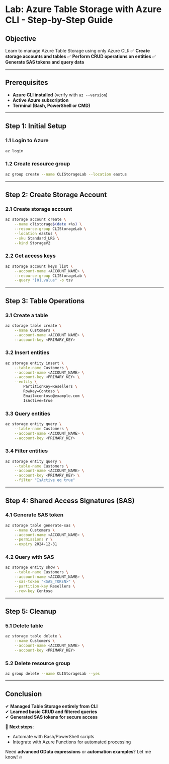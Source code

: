 # **Lab: Azure Table Storage with Azure CLI - Step-by-Step Guide**

## **Objective**
Learn to manage Azure Table Storage using only Azure CLI:
✅ **Create storage accounts and tables**
✅ **Perform CRUD operations on entities**
✅ **Generate SAS tokens and query data**

---

## **Prerequisites**
- **Azure CLI installed** (verify with `az --version`)
- **Active Azure subscription**
- **Terminal (Bash, PowerShell or CMD)**

---

## **Step 1: Initial Setup**

### **1.1 Login to Azure**
```bash
az login
```

### **1.2 Create resource group**
```bash
az group create --name CLIStorageLab --location eastus
```

---

## **Step 2: Create Storage Account**

### **2.1 Create storage account**
```bash
az storage account create \
    --name clistorage$(date +%s) \
    --resource-group CLIStorageLab \
    --location eastus \
    --sku Standard_LRS \
    --kind StorageV2
```

### **2.2 Get access keys**
```bash
az storage account keys list \
    --account-name <ACCOUNT_NAME> \
    --resource-group CLIStorageLab \
    --query "[0].value" -o tsv
```

---

## **Step 3: Table Operations**

### **3.1 Create a table**
```bash
az storage table create \
    --name Customers \
    --account-name <ACCOUNT_NAME> \
    --account-key <PRIMARY_KEY>
```

### **3.2 Insert entities**
```bash
az storage entity insert \
    --table-name Customers \
    --account-name <ACCOUNT_NAME> \
    --account-key <PRIMARY_KEY> \
    --entity \
        PartitionKey=Resellers \
        RowKey=Contoso \
        Email=contoso@example.com \
        IsActive=true
```

### **3.3 Query entities**
```bash
az storage entity query \
    --table-name Customers \
    --account-name <ACCOUNT_NAME> \
    --account-key <PRIMARY_KEY>
```

### **3.4 Filter entities**
```bash
az storage entity query \
    --table-name Customers \
    --account-name <ACCOUNT_NAME> \
    --account-key <PRIMARY_KEY> \
    --filter "IsActive eq true"
```

---

## **Step 4: Shared Access Signatures (SAS)**

### **4.1 Generate SAS token**
```bash
az storage table generate-sas \
    --name Customers \
    --account-name <ACCOUNT_NAME> \
    --permissions r \
    --expiry 2024-12-31
```

### **4.2 Query with SAS**
```bash
az storage entity show \
    --table-name Customers \
    --account-name <ACCOUNT_NAME> \
    --sas-token "<SAS_TOKEN>" \
    --partition-key Resellers \
    --row-key Contoso
```

---

## **Step 5: Cleanup**

### **5.1 Delete table**
```bash
az storage table delete \
    --name Customers \
    --account-name <ACCOUNT_NAME> \
    --account-key <PRIMARY_KEY>
```

### **5.2 Delete resource group**
```bash
az group delete --name CLIStorageLab --yes
```

---

## **Conclusion**
✔ **Managed Table Storage entirely from CLI**  
✔ **Learned basic CRUD and filtered queries**  
✔ **Generated SAS tokens for secure access**  

🚀 **Next steps**:  
- Automate with Bash/PowerShell scripts  
- Integrate with Azure Functions for automated processing  

Need **advanced OData expressions** or **automation examples**? Let me know! 🔥
